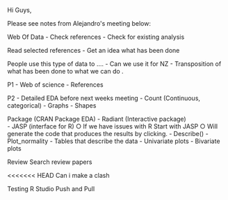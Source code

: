 Hi Guys, 

 Please see notes from Alejandro's meeting below: 

Web Of Data 
	- Check references
	- Check for existing analysis 

Read selected references
	- Get an idea what has been done 

People use this type of data to …. 
	- Can we use it for NZ 
	- Transposition of what has been done to what we can do . 

P1 
	- Web of science 
	- References 

P2
	- Detailed EDA before next weeks meeting
	- Count (Continuous, categorical)
	- Graphs 
	- Shapes 

Package (CRAN Package EDA) 
	- Radiant (Interactive package)  
	- JASP (interface for R) 
		○ If we have issues with R Start with JASP
		○ Will generate the code that produces the results by clicking.
	- Describe()
	- Plot_normality 
	- Tables that describe the data 
	- Univariate plots 
	- Bivariate plots 

Review 
Search review papers

<<<<<<< HEAD
Can i make a clash 


Testing R Studio Push and Pull 

